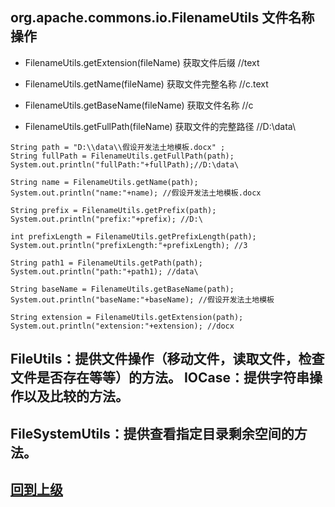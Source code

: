 


## org.apache.commons.io.FilenameUtils 文件名称操作


+ FilenameUtils.getExtension(fileName) 获取文件后缀 //text

+ FilenameUtils.getName(fileName) 获取文件完整名称 //c.text

+ FilenameUtils.getBaseName(fileName) 获取文件名称 //c

+ FilenameUtils.getFullPath(fileName) 获取文件的完整路径 //D:\data\


```
String path = "D:\\data\\假设开发法土地模板.docx" ;
String fullPath = FilenameUtils.getFullPath(path);
System.out.println("fullPath:"+fullPath);//D:\data\

String name = FilenameUtils.getName(path);
System.out.println("name:"+name); //假设开发法土地模板.docx

String prefix = FilenameUtils.getPrefix(path);
System.out.println("prefix:"+prefix); //D:\

int prefixLength = FilenameUtils.getPrefixLength(path);
System.out.println("prefixLength:"+prefixLength); //3

String path1 = FilenameUtils.getPath(path);
System.out.println("path:"+path1); //data\

String baseName = FilenameUtils.getBaseName(path);
System.out.println("baseName:"+baseName); //假设开发法土地模板

String extension = FilenameUtils.getExtension(path);
System.out.println("extension:"+extension); //docx

```


## FileUtils：提供文件操作（移动文件，读取文件，检查文件是否存在等等）的方法。  IOCase：提供字符串操作以及比较的方法。



## FileSystemUtils：提供查看指定目录剩余空间的方法。















































































































## [回到上级](../index.md)